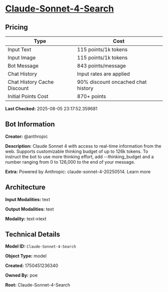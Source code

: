 # [Claude-Sonnet-4-Search](https://poe.com/Claude-Sonnet-4-Search)

## Pricing

| Type | Cost |
|------|------|
| Input Text | 115 points/1k tokens |
| Input Image | 115 points/1k tokens |
| Bot Message | 843 points/message |
| Chat History | Input rates are applied |
| Chat History Cache Discount | 90% discount oncached chat history |
| Initial Points Cost | 870+ points |

**Last Checked:** 2025-08-05 23:17:52.359681


## Bot Information

**Creator:** @anthropic

**Description:** Claude Sonnet 4 with access to real-time information from the web. Supports customizable thinking budget of up to 126k tokens.
To instruct the bot to use more thinking effort, add --thinking_budget and a number ranging from 0 to 126,000 to the end of your message.

**Extra:** Powered by Anthropic: claude-sonnet-4-20250514. Learn more


## Architecture

**Input Modalities:** text

**Output Modalities:** text

**Modality:** text->text


## Technical Details

**Model ID:** `Claude-Sonnet-4-Search`

**Object Type:** model

**Created:** 1750451236340

**Owned By:** poe

**Root:** Claude-Sonnet-4-Search
